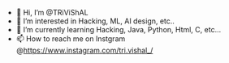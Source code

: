 - 👋 Hi, I’m @TRiViShAL
- 👀 I’m interested in Hacking, ML, AI design, etc..
- 🌱 I’m currently learning Hacking, Java, Python, Html, C, etc...
- 📫 How to reach me on Instgram @https://www.instagram.com/tri.vishal_/

<!---
TRiViShAL/TRiViShAL is a ✨ special ✨ repository because its `README.md` (this file) appears on your GitHub profile.
You can click the Preview link to take a look at your changes.
--->
